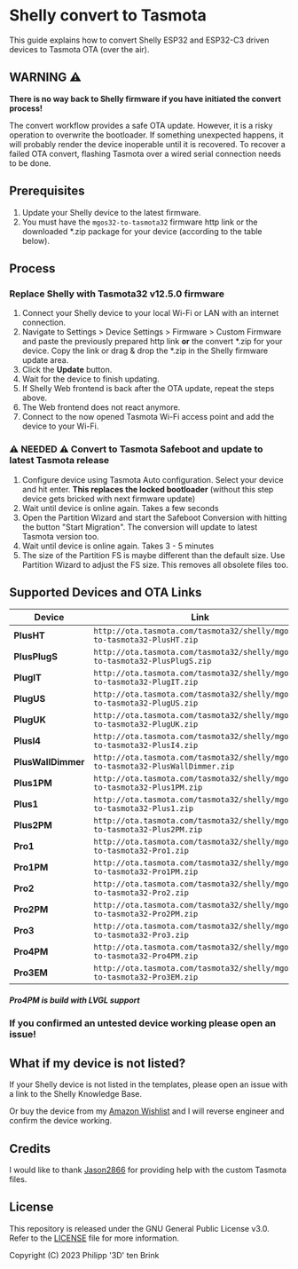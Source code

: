 
# Shelly convert to Tasmota

This guide explains how to convert Shelly ESP32 and ESP32-C3 driven devices to Tasmota OTA (over the air).

## WARNING :warning:

**There is no way back to Shelly firmware if you have initiated the convert process!**

The convert workflow provides a safe OTA update. However, it is a risky operation to overwrite the bootloader. If something unexpected happens, it will probably render the device inoperable until it is recovered.
To recover a failed OTA convert, flashing Tasmota over a wired serial connection needs to be done.

## Prerequisites

1. Update your Shelly device to the latest firmware.
2. You must have the `mgos32-to-tasmota32` firmware http link or the downloaded *.zip package for your device (according to the table below).

## Process

### Replace Shelly with Tasmota32 v12.5.0 firmware

1. Connect your Shelly device to your local Wi-Fi or LAN with an internet connection.
2. Navigate to Settings > Device Settings > Firmware > Custom Firmware and paste the previously prepared http link **or** the convert *.zip for your device. Copy the link or drag & drop the *.zip in the Shelly firmware update area.
3. Click the **Update** button.
4. Wait for the device to finish updating.
5. If Shelly Web frontend is back after the OTA update, repeat the steps above.
6. The Web frontend does not react anymore.
7. Connect to the now opened Tasmota Wi-Fi access point and add the device to your Wi-Fi. 

### ⚠️ NEEDED ⚠️ Convert to Tasmota Safeboot and update to latest Tasmota release

1. Configure device using Tasmota Auto configuration. Select your device and hit enter. **This replaces the locked bootloader** (without this step device gets bricked with next firmware update)
2. Wait until device is online again. Takes a few seconds
3. Open the Partition Wizard and start the Safeboot Conversion with hitting the button "Start Migration". The conversion will update to latest Tasmota version too.
4. Wait until device is online again. Takes 3 - 5 minutes
5. The size of the Partition FS is maybe different than the default size. Use Partition Wizard to adjust the FS size. This removes all obsolete files too.

## Supported Devices and OTA Links

| **Device** | **Link** | **State** |
|------|------|------|
| **PlusHT** |   `http://ota.tasmota.com/tasmota32/shelly/mgos32-to-tasmota32-PlusHT.zip`   |   :warning:**untested**   |
| **PlusPlugS** |   `http://ota.tasmota.com/tasmota32/shelly/mgos32-to-tasmota32-PlusPlugS.zip`   |   :white_check_mark:**tested**   |
| **PlugIT** |   `http://ota.tasmota.com/tasmota32/shelly/mgos32-to-tasmota32-PlugIT.zip`   |   :warning:**untested**   |
| **PlugUS** |   `http://ota.tasmota.com/tasmota32/shelly/mgos32-to-tasmota32-PlugUS.zip`   |   :warning:**untested**   |
| **PlugUK** |   `http://ota.tasmota.com/tasmota32/shelly/mgos32-to-tasmota32-PlugUK.zip`   |   :warning:**untested**   |
| **PlusI4** |   `http://ota.tasmota.com/tasmota32/shelly/mgos32-to-tasmota32-PlusI4.zip`   |   :white_check_mark:**tested**   |
| **PlusWallDimmer** |   `http://ota.tasmota.com/tasmota32/shelly/mgos32-to-tasmota32-PlusWallDimmer.zip`   |   :warning:**untested**   |
| **Plus1PM** |   `http://ota.tasmota.com/tasmota32/shelly/mgos32-to-tasmota32-Plus1PM.zip`   |   :white_check_mark:**tested**   |
| **Plus1** |   `http://ota.tasmota.com/tasmota32/shelly/mgos32-to-tasmota32-Plus1.zip`   |   :white_check_mark:**tested**   |
| **Plus2PM** |   `http://ota.tasmota.com/tasmota32/shelly/mgos32-to-tasmota32-Plus2PM.zip`   |   :white_check_mark:**tested**   |
| **Pro1** |   `http://ota.tasmota.com/tasmota32/shelly/mgos32-to-tasmota32-Pro1.zip`   |   :white_check_mark:**tested**   |
| **Pro1PM** |   `http://ota.tasmota.com/tasmota32/shelly/mgos32-to-tasmota32-Pro1PM.zip`   |   :white_check_mark:**tested**   |
| **Pro2** |   `http://ota.tasmota.com/tasmota32/shelly/mgos32-to-tasmota32-Pro2.zip`   |   :white_check_mark:**tested**   |
| **Pro2PM** |   `http://ota.tasmota.com/tasmota32/shelly/mgos32-to-tasmota32-Pro2PM.zip`   |   :white_check_mark:**tested**   |
| **Pro3** |   `http://ota.tasmota.com/tasmota32/shelly/mgos32-to-tasmota32-Pro3.zip`   |   :warning:**untested**   |
| **Pro4PM** |   `http://ota.tasmota.com/tasmota32/shelly/mgos32-to-tasmota32-Pro4PM.zip`   |   :white_check_mark:**tested**   |
| **Pro3EM** |   `http://ota.tasmota.com/tasmota32/shelly/mgos32-to-tasmota32-Pro3EM.zip`   |   :warning:**untested**   |

##### Pro4PM is build with LVGL support

### If you confirmed an **untested** device working please open an issue!

## What if my device is not listed?

If your Shelly device is not listed in the templates, please open an issue with a link to the Shelly Knowledge Base.

Or buy the device from my [Amazon Wishlist](https://www.amazon.de/hz/wishlist/ls/2ZS2NBA6PPEDD) and I will reverse engineer and confirm the device working.

## Credits

I would like to thank [Jason2866](https://github.com/Jason2866) for providing help with the custom Tasmota files.

## License

This repository is released under the GNU General Public License v3.0. Refer to the [LICENSE](LICENSE) file for more information. 

Copyright (C) 2023 Philipp '3D' ten Brink 
